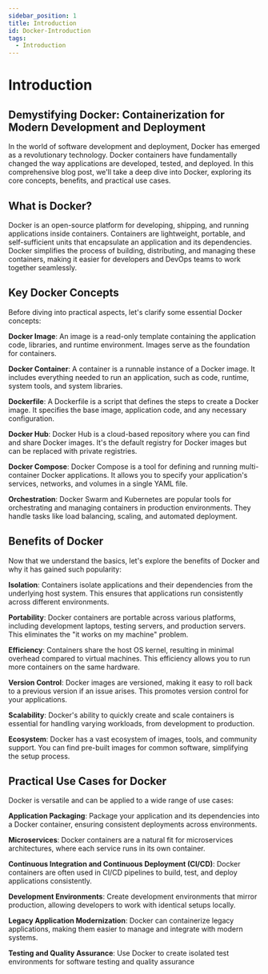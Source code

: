 ```yaml
---
sidebar_position: 1
title: Introduction
id: Docker-Introduction
tags:
  - Introduction
---
```


# Introduction

## Demystifying Docker: Containerization for Modern Development and Deployment
In the world of software development and deployment, Docker has emerged as a revolutionary technology. Docker containers have fundamentally changed the way applications are developed, tested, and deployed. In this comprehensive blog post, we'll take a deep dive into Docker, exploring its core concepts, benefits, and practical use cases.

## What is Docker?
Docker is an open-source platform for developing, shipping, and running applications inside containers. Containers are lightweight, portable, and self-sufficient units that encapsulate an application and its dependencies. Docker simplifies the process of building, distributing, and managing these containers, making it easier for developers and DevOps teams to work together seamlessly.

## Key Docker Concepts
Before diving into practical aspects, let's clarify some essential Docker concepts:

**Docker Image**: An image is a read-only template containing the application code, libraries, and runtime environment. Images serve as the foundation for containers.

**Docker Container**: A container is a runnable instance of a Docker image. It includes everything needed to run an application, such as code, runtime, system tools, and system libraries.

**Dockerfile**: A Dockerfile is a script that defines the steps to create a Docker image. It specifies the base image, application code, and any necessary configuration.

**Docker Hub**: Docker Hub is a cloud-based repository where you can find and share Docker images. It's the default registry for Docker images but can be replaced with private registries.

**Docker Compose**: Docker Compose is a tool for defining and running multi-container Docker applications. It allows you to specify your application's services, networks, and volumes in a single YAML file.

**Orchestration**: Docker Swarm and Kubernetes are popular tools for orchestrating and managing containers in production environments. They handle tasks like load balancing, scaling, and automated deployment.

## Benefits of Docker
Now that we understand the basics, let's explore the benefits of Docker and why it has gained such popularity:

**Isolation**: Containers isolate applications and their dependencies from the underlying host system. This ensures that applications run consistently across different environments.

**Portability**: Docker containers are portable across various platforms, including development laptops, testing servers, and production servers. This eliminates the "it works on my machine" problem.

**Efficiency**: Containers share the host OS kernel, resulting in minimal overhead compared to virtual machines. This efficiency allows you to run more containers on the same hardware.

**Version Control**: Docker images are versioned, making it easy to roll back to a previous version if an issue arises. This promotes version control for your applications.

**Scalability**: Docker's ability to quickly create and scale containers is essential for handling varying workloads, from development to production.

**Ecosystem**: Docker has a vast ecosystem of images, tools, and community support. You can find pre-built images for common software, simplifying the setup process.

## Practical Use Cases for Docker
Docker is versatile and can be applied to a wide range of use cases:

**Application Packaging**: Package your application and its dependencies into a Docker container, ensuring consistent deployments across environments.

**Microservices**: Docker containers are a natural fit for microservices architectures, where each service runs in its own container.

**Continuous Integration and Continuous Deployment (CI/CD)**: Docker containers are often used in CI/CD pipelines to build, test, and deploy applications consistently.

**Development Environments**: Create development environments that mirror production, allowing developers to work with identical setups locally.

**Legacy Application Modernization**: Docker can containerize legacy applications, making them easier to manage and integrate with modern systems.

**Testing and Quality Assurance**: Use Docker to create isolated test environments for software testing and quality assurance
